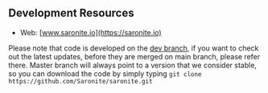 ## Development Resources

- Web: [www.saronite.io](https://saronite.io)

Please note that code is developed on the [dev branch](https://github.com/Saronite/saronite/tree/dev), if you want to check out the latest updates, before they are merged on main branch, please refer there. 
Master branch will always point to a version that we consider stable, so you can download the code by simply typing `git clone https://github.com/Saronite/saronite.git`